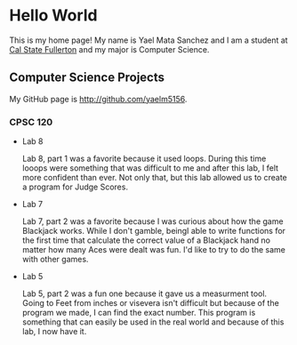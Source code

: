 # Hello World

This is my home page! My name is Yael Mata Sanchez and I am a student at [Cal State Fullerton](http://www.fullerton.edu/) and my major is Computer Science.

## Computer Science Projects

My GitHub page is http://github.com/yaelm5156.

### CPSC 120

* Lab 8

    Lab 8, part 1 was a favorite because it used loops. During this time looops were something that was difficult to me and after this lab, I felt more confident than ever. Not only that, but this lab allowed us to create a program for Judge Scores. 
* Lab 7

    Lab 7, part 2 was a favorite because I was curious about how the
    game Blackjack works. While I don't gamble, beingI able to write functions for the first time
    that calculate the correct value of a Blackjack hand no matter how many
    Aces were dealt was fun. I'd like to try to do the same with other games. 
* Lab 5

    Lab 5, part 2 was a fun one because it gave us a measurment tool. Going to Feet from inches or visevera isn't difficult but because of the program we made, I can find the exact number. This program is something that can easily be used in the real world and because of this lab, I now have it. 